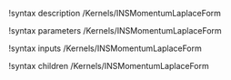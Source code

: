 !syntax description /Kernels/INSMomentumLaplaceForm

!syntax parameters /Kernels/INSMomentumLaplaceForm

!syntax inputs /Kernels/INSMomentumLaplaceForm

!syntax children /Kernels/INSMomentumLaplaceForm
